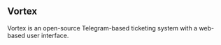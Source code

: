 ## Vortex

Vortex is an open-source Telegram-based ticketing system with a web-based user interface.
